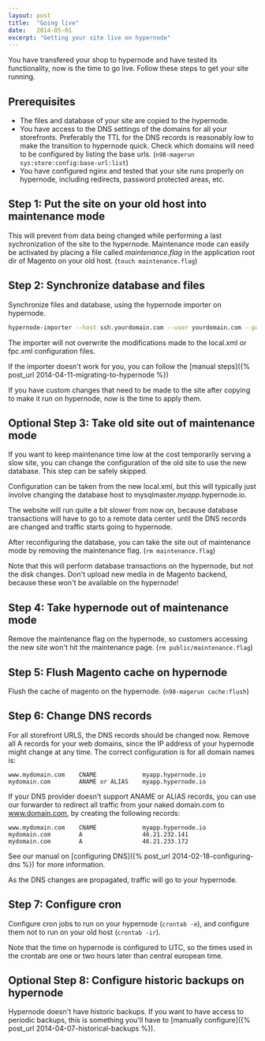 ```yaml
---
layout: post
title:  "Going live"
date:   2014-05-01
excerpt: "Getting your site live on hypernode"
---
```

You have transfered your shop to hypernode and have tested its functionality, now is the time to go live. Follow these steps to get your site running.

## Prerequisites

* The files and database of your site are copied to the hypernode.
* You have access to the DNS settings of the domains for all your storefronts. Preferably the TTL for the DNS records is reasonably low to make the transition to hypernode quick. Check which domains will need to be configured by listing the base urls. (`n98-magerun sys:store:config:base-url:list`)
* You have configured nginx and tested that your site runs properly on hypernode, including redirects, password protected areas, etc.

## Step 1: Put the site on your old host into maintenance mode

This will prevent from data being changed while performing a last sychronization of the site to the hypernode. Maintenance mode can easily be activated by placing a file called *maintenance.flag* in the application root dir of Magento on your old host. (`touch maintenance.flag`)

## Step 2: Synchronize database and files

Synchronize files and database, using the hypernode importer on hypernode.

```sh
hypernode-importer --host ssh.yourdomain.com --user yourdomain.com --path yourdomain.com
```

The importer will not overwrite the modifications made to the local.xml or fpc.xml configuration files.

If the importer doesn't work for you, you can follow the [manual steps]({% post_url 2014-04-11-migrating-to-hypernode %})

If you have custom changes that need to be made to the site after copying to make it run on hypernode, now is the time to apply them.

## Optional Step 3: Take old site out of maintenance mode

If you want to keep maintenance time low at the cost temporarily serving a slow site, you can change the configuration of the old site to use the new database. This step can be safely skipped.

Configuration can be taken from the new local.xml, but this will typically just involve changing the database host to mysqlmaster.*myapp*.hypernode.io.

The website will run quite a bit slower from now on, because database transactions will have to go to a remote data center until the DNS records are changed and traffic starts going to hypernode.

After reconfiguring the database, you can take the site out of maintenance mode by removing the maintenance flag. (`rm maintenance.flag`)

Note that this will perform database transactions on the hypernode, but not the disk changes. Don't upload new media in de Magento backend, because these won't be available on the hypernode!

## Step 4: Take hypernode out of maintenance mode

Remove the maintenance flag on the hypernode, so customers accessing the new site won't hit the maintenance page. (`rm public/maintenance.flag`)

## Step 5: Flush Magento cache on hypernode

Flush the cache of magento on the hypernode. (`n98-magerun cache:flush`)

## Step 6: Change DNS records

For all storefront URLS, the DNS records should be changed now. Remove all A records for your web domains, since the IP address of your hypernode might change at any time. The correct configuration is for all domain names is:

```
www.mydomain.com    CNAME             myapp.hypernode.io
mydomain.com        ANAME or ALIAS    myapp.hypernode.io
```

If your DNS provider doesn't support ANAME or ALIAS records, you can use our forwarder to redirect all traffic from your naked domain.com to www.domain.com, by creating the following records:

```
www.mydomain.com    CNAME             myapp.hypernode.io
mydomain.com        A                 46.21.232.141
mydomain.com        A                 46.21.233.172
```

See our manual on [configuring DNS]({% post_url 2014-02-18-configuring-dns %}) for more information.

As the DNS changes are propagated, traffic will go to your hypernode.

## Step 7: Configure cron

Configure cron jobs to run on your hypernode (`crontab -e`), and configure them not to run on your old host (`crontab -ir`).

Note that the time on hypernode is configured to UTC, so the times used in the crontab are one or two hours later than central european time.

## Optional Step 8: Configure historic backups on hypernode

Hypernode doesn't have historic backups. If you want to have access to periodic backups, this is something you'll have to [manually configure]({% post_url 2014-04-07-historical-backups %}).